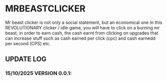 # MRBEASTCLICKER
Mr beast clicker is not only a social statement, but an economical one
In this REVOLUTIONARY clicker / idle game, you will have to click on a
burning mr beast, in order to earn cash, the cash earnt from clicking
on upgrades that can increase stuff such as cash earned per click (cpc)
and cash earnedd per second (CPS) etc.

## UPDATE LOG
### 15/10/2025 VERSION 0.0.1:
